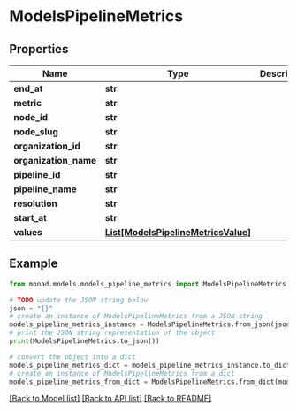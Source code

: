 # ModelsPipelineMetrics


## Properties

Name | Type | Description | Notes
------------ | ------------- | ------------- | -------------
**end_at** | **str** |  | [optional] 
**metric** | **str** |  | [optional] 
**node_id** | **str** |  | [optional] 
**node_slug** | **str** |  | [optional] 
**organization_id** | **str** |  | [optional] 
**organization_name** | **str** |  | [optional] 
**pipeline_id** | **str** |  | [optional] 
**pipeline_name** | **str** |  | [optional] 
**resolution** | **str** |  | [optional] 
**start_at** | **str** |  | [optional] 
**values** | [**List[ModelsPipelineMetricsValue]**](ModelsPipelineMetricsValue.md) |  | [optional] 

## Example

```python
from monad.models.models_pipeline_metrics import ModelsPipelineMetrics

# TODO update the JSON string below
json = "{}"
# create an instance of ModelsPipelineMetrics from a JSON string
models_pipeline_metrics_instance = ModelsPipelineMetrics.from_json(json)
# print the JSON string representation of the object
print(ModelsPipelineMetrics.to_json())

# convert the object into a dict
models_pipeline_metrics_dict = models_pipeline_metrics_instance.to_dict()
# create an instance of ModelsPipelineMetrics from a dict
models_pipeline_metrics_from_dict = ModelsPipelineMetrics.from_dict(models_pipeline_metrics_dict)
```
[[Back to Model list]](../README.md#documentation-for-models) [[Back to API list]](../README.md#documentation-for-api-endpoints) [[Back to README]](../README.md)


